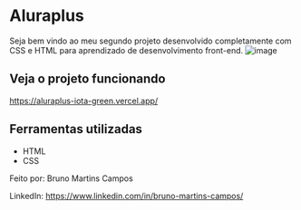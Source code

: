 # Aluraplus

Seja bem vindo ao meu segundo projeto desenvolvido completamente com CSS e HTML para aprendizado de desenvolvimento front-end.
![image](https://user-images.githubusercontent.com/100006703/235525648-1155df8e-cade-4665-a4ca-1b7eda2946ca.png)


## Veja o projeto funcionando
https://aluraplus-iota-green.vercel.app/

## Ferramentas utilizadas
* HTML
* CSS

Feito por:
Bruno Martins Campos

LinkedIn: https://www.linkedin.com/in/bruno-martins-campos/
